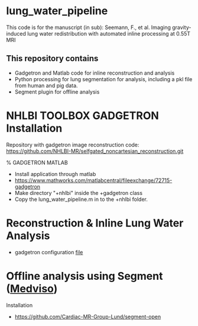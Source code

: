 # lung_water_pipeline

This code is for the manuscript (in sub): Seemann, F., et al. Imaging gravity-induced lung water redistribution with automated inline processing at 0.55T MRI

## This repository contains 
- Gadgetron and Matlab code for inline reconstruction and analysis
- Python processing for lung segmentation for analysis, including a pkl file from human and pig data. 
- Segment plugin for offline analysis

# NHLBI TOOLBOX GADGETRON Installation
Repository with gadgetron image reconstruction code: https://github.com/NHLBI-MR/selfgated_noncartesian_reconstruction.git

% GADGETRON MATLAB
- Install application through matlab
- https://www.mathworks.com/matlabcentral/fileexchange/72715-gadgetron
- Make directory "+nhlbi" inside the +gadgetron class
- Copy the lung_water_pipeline.m in to the +nhlbi folder.

# Reconstruction & Inline Lung Water Analysis
- gadgetron configuration [file](https://github.com/NHLBI-MR/lung_water_pipeline/blob/main/gadgetron%20xml%20and%20matlab/spiral_inline_binning_ncc_lungwater.xml)

# Offline analysis using Segment ([Medviso](https://medviso.com/segment/))
Installation
- https://github.com/Cardiac-MR-Group-Lund/segment-open



